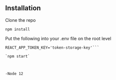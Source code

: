 ## Installation

Clone the repo

`npm install`

Put the following into your .env file on the root level
```REACT_APP_API_ENDPOINT='http://localhost:8000'
REACT_APP_TOKEN_KEY='token-storage-key'```
  
`npm start`



-Node 12

